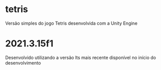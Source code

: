 # tetris
Versão simples do jogo Tetris desenvolvida com a Unity Engine

# 2021.3.15f1

Desenvolvido utilizando a versão lts mais recente disponível no início do desenvolvimento
